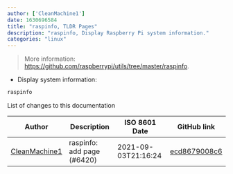 ```yaml
---
author: ['CleanMachine1']
date: 1630696584
title: "raspinfo, TLDR Pages"
description: "raspinfo, Display Raspberry Pi system information."
categories: "linux"
---
```

> More information: <https://github.com/raspberrypi/utils/tree/master/raspinfo>.

- Display system information:

```bash
raspinfo
```
List of changes to this documentation


Author | Description | ISO 8601 Date | GitHub link
------|-----|-----|-----
[CleanMachine1](mailto:78213164+CleanMachine1@users.noreply.github.com) | raspinfo: add page (#6420) | 2021-09-03T21:16:24 | [ecd8679008c6](https://github.com/tldr-pages/tldr/commit/ecd8679008c66e162034fcffe8cc6c9238a50a52)

